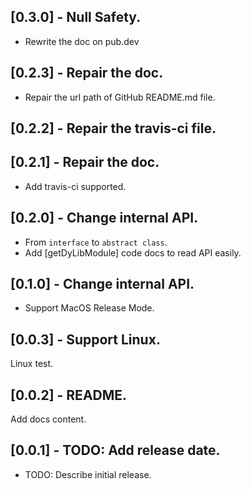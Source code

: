 ## [0.3.0] - Null Safety.
- Rewrite the doc on pub.dev

## [0.2.3] - Repair the doc.
- Repair the url path of GitHub README.md file.

## [0.2.2] - Repair the travis-ci file.

## [0.2.1] - Repair the doc.
- Add travis-ci supported.

## [0.2.0] - Change internal API.
- From `interface` to `abstract class`.
- Add [getDyLibModule] code docs to read API easily.

## [0.1.0] - Change internal API.
- Support MacOS Release Mode.

## [0.0.3] - Support Linux.
Linux test.

## [0.0.2] - README.
Add docs content.

## [0.0.1] - TODO: Add release date.

* TODO: Describe initial release.
